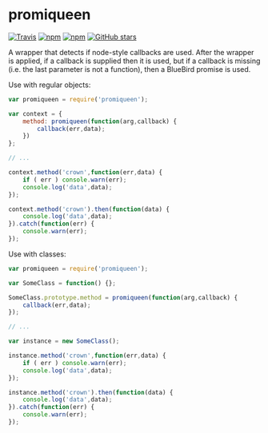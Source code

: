 # promiqueen

[![Travis](https://img.shields.io/travis/zamnuts/promiqueen.svg?maxAge=2592000)](https://travis-ci.org/zamnuts/promiqueen)
[![npm](https://img.shields.io/npm/v/promiqueen.svg?maxAge=2592000)](https://www.npmjs.com/package/promiqueen)
[![npm](https://img.shields.io/npm/l/promiqueen.svg?maxAge=2592000)](https://github.com/zamnuts/promiqueen/blob/master/LICENSE)
[![GitHub stars](https://img.shields.io/github/stars/badges/shields.svg?style=social&label=Star&maxAge=2592000)](https://github.com/zamnuts/promiqueen)

A wrapper that detects if node-style callbacks are used.
After the wrapper is applied, if a callback is supplied then it is used,
but if a callback is missing (i.e. the last parameter is not a function),
then a BlueBird promise is used.

Use with regular objects:
```javascript
var promiqueen = require('promiqueen');

var context = {
    method: promiqueen(function(arg,callback) {
        callback(err,data);
    })
};

// ...

context.method('crown',function(err,data) {
    if ( err ) console.warn(err);
    console.log('data',data);
});

context.method('crown').then(function(data) {
    console.log('data',data);
}).catch(function(err) {
    console.warn(err);
});
```

Use with classes:
```javascript
var promiqueen = require('promiqueen');

var SomeClass = function() {};

SomeClass.prototype.method = promiqueen(function(arg,callback) {
    callback(err,data);
});

// ...

var instance = new SomeClass();

instance.method('crown',function(err,data) {
    if ( err ) console.warn(err);
    console.log('data',data);
});

instance.method('crown').then(function(data) {
    console.log('data',data);
}).catch(function(err) {
    console.warn(err);
});
```
